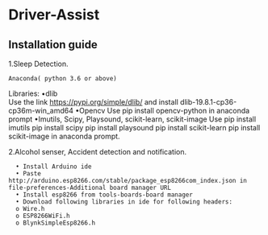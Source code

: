 # Driver-Assist
Installation guide
------------------
1.Sleep Detection.

    Anaconda( python 3.6 or above)
  Libraries:
      •dlib  
        Use the link     https://pypi.org/simple/dlib/
        and install   dlib-19.8.1-cp36-cp36m-win_amd64
      •Opencv
        Use pip install opencv-python in anaconda prompt
      •Imutils, Scipy, Playsound, scikit-learn, scikit-image
        Use pip install imutils 
        pip install scipy 
        pip install playsound 
        pip install scikit-learn
        pip install scikit-image in anaconda prompt.

2.Alcohol senser, Accident detection and notification.

      •	Install Arduino ide
      •	Paste http://arduino.esp8266.com/stable/package_esp8266com_index.json in file-preferences-Additional board manager URL
      •	Install esp8266 from tools-boards-board manager 
      •	Download following libraries in ide for following headers:
      o	Wire.h
      o	ESP8266WiFi.h
      o	BlynkSimpleEsp8266.h

